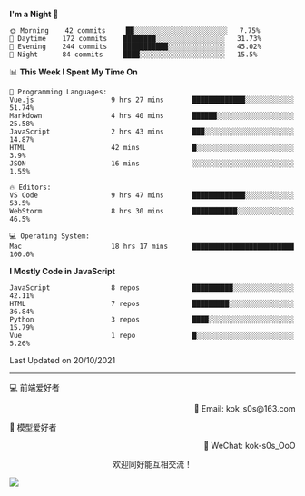 <!--START_SECTION:waka-->
**I'm a Night 🦉** 

```text
🌞 Morning    42 commits     ██░░░░░░░░░░░░░░░░░░░░░░░   7.75% 
🌆 Daytime    172 commits    ████████░░░░░░░░░░░░░░░░░   31.73% 
🌃 Evening    244 commits    ███████████░░░░░░░░░░░░░░   45.02% 
🌙 Night      84 commits     ████░░░░░░░░░░░░░░░░░░░░░   15.5%

```


📊 **This Week I Spent My Time On** 

```text
💬 Programming Languages: 
Vue.js                   9 hrs 27 mins       █████████████░░░░░░░░░░░░   51.74% 
Markdown                 4 hrs 40 mins       ██████░░░░░░░░░░░░░░░░░░░   25.58% 
JavaScript               2 hrs 43 mins       ███░░░░░░░░░░░░░░░░░░░░░░   14.87% 
HTML                     42 mins             █░░░░░░░░░░░░░░░░░░░░░░░░   3.9% 
JSON                     16 mins             ░░░░░░░░░░░░░░░░░░░░░░░░░   1.55%

🔥 Editors: 
VS Code                  9 hrs 47 mins       █████████████░░░░░░░░░░░░   53.5% 
WebStorm                 8 hrs 30 mins       ███████████░░░░░░░░░░░░░░   46.5%

💻 Operating System: 
Mac                      18 hrs 17 mins      █████████████████████████   100.0%

```

**I Mostly Code in JavaScript** 

```text
JavaScript               8 repos             ██████████░░░░░░░░░░░░░░░   42.11% 
HTML                     7 repos             █████████░░░░░░░░░░░░░░░░   36.84% 
Python                   3 repos             ████░░░░░░░░░░░░░░░░░░░░░   15.79% 
Vue                      1 repo              █░░░░░░░░░░░░░░░░░░░░░░░░   5.26%

```



 Last Updated on 20/10/2021
<!--END_SECTION:waka-->

---

💻 前端爱好者 

<p align="right">
📧 Email: kok_s0s@163.com 
</p> 

<p align="left">
🧩 模型爱好者
</p>

<p align="right">
📲 WeChat: kok-s0s_OoO
</p>


<p align="center">欢迎同好能互相交流！</p>

<img align="center"  src="https://www.kok-s0s.top/usr/uploads/2021/01/4291479694.jpg">
